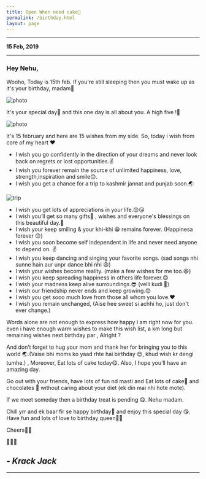 ```yaml
---
title: Open When need cake🍰
permalink: /birthday.html
layout: page
---
```

---

**15 Feb, 2019**

---

### Hey Nehu,

Wooho, Today is 15th feb.  If you're still sleeping then you must wake up as it's your birthday, madam🎺

![photo](../uploads/user/birthday-no.jpg)


It's your special day🎂 and this one day is all about you. A high five !🙋

![photo](https://duckduckgo.com/assets/addons/footer-illustration.svg)

It's 15 february and here are 15 wishes from my side. So,
today i wish from core of my heart ❤

+ I wish you go confidently in the direction of your dreams and never look back on regrets or lost opportunities.✌
+ I wish you forever remain the source of unlimited happiness, love, strength,inspiration and smile😊.
+ I wish you get a chance for a trip to kashmir jannat and punjab soon.🌏 

![trip](../uploads/user/trip.jpg)

+ I wish you get lots of appreciations in your life.😍😘
+ I wish you’ll get so many gifts🎁 , wishes and everyone's blessings on this beautiful day.🎈
+ I wish your keep smiling & your khi-khi 😁 remains forever. (Happinesa forever 😊)
+ I wish you soon become self independent in life and never need anyone to depend on. ✌
+ I wish you keep dancing and singing your favorite songs. (sad songs nhi sunne hain aur unpr dance bhi nhi 😆)
+ I wish your wishes become reality. (make a few wishes for me too.😆)
+ I wish you keep spreading happiness in others life forever.😊
+ I wish your madness keep alive surroundings.😎 (velli kudi 🙈)
+ I wish our friendship never ends and keep growing.😊
+ I wish you get sooo much love from those all whom you love.❤
+ I wish you remain unchanged, (Aise hee sweet si achhi ho, just don't ever change.)

Words alone are not enough to express how happy i am right now for you. even i have enough warm wishes to make this wish list, a km long but remaining wishes next birthday par , Alright ?

And don’t forget to hug your mom and thank her for bringing you to this world 🌏.(Vaise bhi moms ko yaad rhte hai birthday 😍, khud wish kr dengi tumhe.) , Moreover, Eat lots of cake today😋. Also, I hope you’ll have an amazing day. 

Go out with your friends, have lots of fun nd masti and Eat lots of cake🍰 and chocolates 🍫 without caring about your diet (ek din mai nhi hote mote). 

If we meet someday then a birthday treat is pending 😋. Nehu madam.

Chill yrr and ek baar fir se happy birthday🍰 and enjoy this special day 😘. Have fun and lots of love to birthday queen👰😊

Cheers🎉🎊

🎂🍰🍫

_- Krack Jack_
---

---
